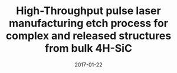 ---
title: "High-Throughput pulse laser manufacturing etch process for complex and released structures from bulk 4H-SiC"
collection: publications
permalink: /publication/2017-01-22-SiCmachine_4
date: 2017-01-22
venue: 'IEEE MEMS Conference'
paperurl: 'https://doi.org/10.1109/MEMSYS.2017.7863497'
citation: 'Ransom, E.H, <b>Dowling, K.M.</b>, Rocca-Bejar, D., Palko, J., Senesky, D, “High-Throughput pulse laser manufacturing etch process for complex and released structures from bulk 4H-SiC,” presented at IEEE MEMS Conference at Las Vegas, NV USA January 22-26 2017.'
link: 'https://doi.org/10.1109/MEMSYS.2017.7863497'
category: 'SiCmachine'

---